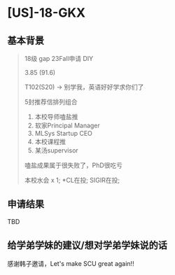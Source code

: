 # \[US\]-18-GKX

## 基本背景

> 18级 gap 23Fall申请 DIY
>
> 3.85 (91.6)
>
> T102(S20) -> 别学我，英语好好学求你们了
>
> 5封推荐信排列组合
>
> 1. 本校导师嗑盐推
> 2. 软家Principal Manager
> 3. MLSys Startup CEO
> 4. 本校课程推
> 5. 某汤supervisor
>
> 嗑盐成果属于很失败了，PhD很吃亏
>
> 本校水会 x 1; *CL在投; SIGIR在投;



## 申请结果

TBD

## **给学弟学妹的建议/想对学弟学妹说的话**

感谢韩子邀请，Let's make SCU great again!!
